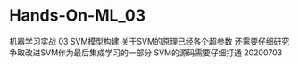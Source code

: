 # Hands-On-ML_03
机器学习实战 03 SVM模型构建 
关于SVM的原理已经各个超参数 还需要仔细研究 争取改进SVM作为最后集成学习的一部分
SVM的源码需要仔细打通 20200703
